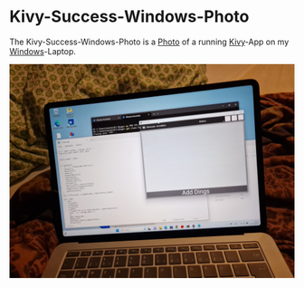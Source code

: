 # Kivy-Success-Windows-Photo

The Kivy-Success-Windows-Photo is a [Photo](50000001.md) of a running [Kivy](9000166.md)-App on my [Windows](9100002.md)-Laptop.

<img src="400000006.jpg" alt="Kivy-Success-Windows" style="width:800px;"/>
